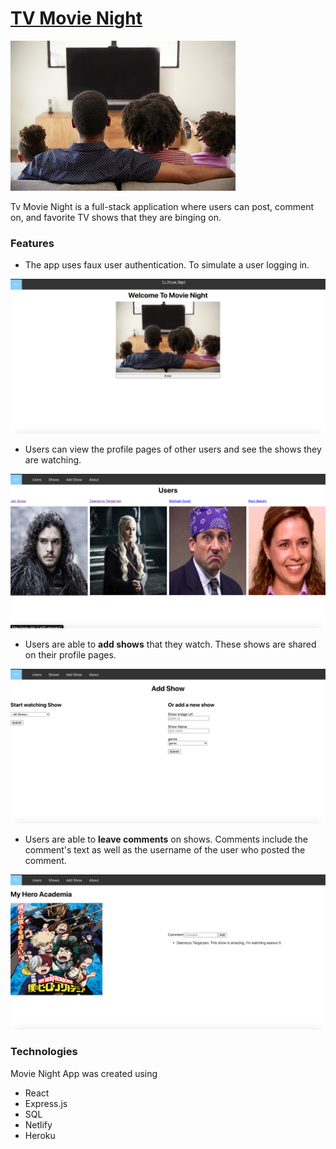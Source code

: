 # [TV Movie Night](https://movie-night-jf.netlify.app/)
![](frontend/src/images/landing_page.jpg)

Tv Movie Night is a full-stack application where users can post, comment on, and favorite TV shows that they are binging on.

### Features

- The app uses faux user authentication. To simulate a user logging in.

![](frontend/src/images/landing.png)

- Users can view the profile pages of other users and see the shows they are watching.

![](frontend/src/images/allUsers.png)


- Users are able to **add shows** that they watch. These shows are shared on their profile pages.

![](frontend/src/images/addShows.png)


- Users are able to **leave comments** on shows. Comments include the comment's text as well as the username of the user who posted the comment.

![](frontend/src/images/addComments.png)



### Technologies 



Movie Night App was created using

- React
- Express.js
- SQL
- Netlify
- Heroku

